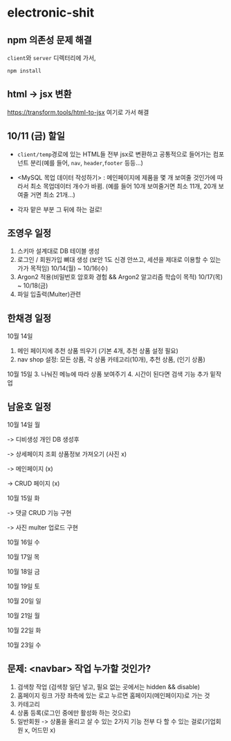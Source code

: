 # electronic-shit

## npm 의존성 문제 해결

`client`와 `server` 디렉터리에 가서,
```bash
npm install
```

## html -> jsx 변환

https://transform.tools/html-to-jsx
여기로 가서 해결

## 10/11 (금) 할일
* `client/temp`경로에 있는 HTML들 전부 jsx로 변환하고 공통적으로 들어가는 컴포넌트 분리(예를 들어, `nav`, `header`,`footer` 등등...)

* <MySQL 목업 데이터 작성하기>
: 메인페이지에 제품을 몇 개 보여줄 것인가에 따라서 최소 목업데이터 개수가 바뀜. (예를 들어 10개 보여줄거면 최소 11개, 20개 보여줄 거면 최소 21개...)

* 각자 맡은 부분 그 뒤에 하는 걸로!

## 조영우 일정
1. 스키마 설계대로 DB 테이블 생성
2. 로그인 / 회원가입 뼈대 생성 (보안 1도 신경 안쓰고, 세션을 제대로 이용할 수 있는가가 목적임) 10/14(월) ~ 10/16(수)
3. Argon2 적용(비밀번호 암호화 경험 && Argon2 알고리즘 학습이 목적) 10/17(목) ~ 10/18(금)
4. 파일 입출력(Multer)관련

## 한채경 일정
10월 14일
1. 메인 페이지에 추천 상품 띄우기 (기본 4개, 추천 상품 설정 필요)
2. nav shop 설정: 모든 상품, 각 상품 카테고리(10개), 추천 상품, (인기 상품)

10월 15일
3. 나눠진 메뉴에 따라 상품 보여주기
4. 시간이 된다면 검색 기능 추가 밑작업

## 남윤호 일정
10월 14일 월

-> 디비생성 개인 DB 생성후 

-> 상세페이지 조회 상품정보 가져오기 (사진 x)

-> 메인페이지 (x)

-> CRUD 페이지 (x)

10월 15일 화

-> 댓글 CRUD 기능 구현 

-> 사진 multer 업로드 구현

10월 16일 수

10월 17일 목

10월 18일 금

10월 19일 토

10월 20일 일

10월 21일 월

10월 22일 화

10월 23일 수

## 문제: \<navbar\> 작업 누가할 것인가?
1. 검색창 작업 (검색창 일단 넣고, 필요 없는 곳에서는 hidden && disable)
2. 홈페이지 링크 가장 좌측에 있는 로고 누르면 홈페이지(메인페이지)로 가는 것
3. 카테고리
4. 상품 등록(로그인 중에만 활성화 하는 것으로)
5. 일반회원 -> 상품을 올리고 살 수 있는 2가지 기능 전부 다 할 수 있는 걸로(기업회원 x, 어드민 x)
